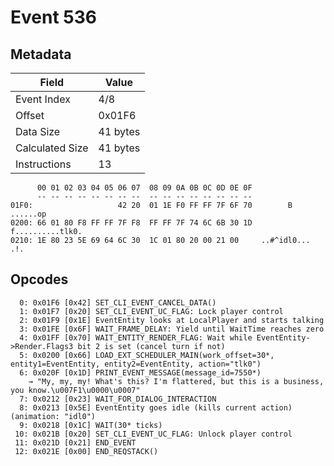 # Event 536

## Metadata

| Field           | Value    |
|-----------------|----------|
| Event Index     | 4/8      |
| Offset          | 0x01F6   |
| Data Size       | 41 bytes |
| Calculated Size | 41 bytes |
| Instructions    | 13       |

```
      00 01 02 03 04 05 06 07  08 09 0A 0B 0C 0D 0E 0F
      -- -- -- -- -- -- -- --  -- -- -- -- -- -- -- --
01F0:                   42 20  01 1E F0 FF FF 7F 6F 70        B ......op
0200: 66 01 80 F8 FF FF 7F F8  FF FF 7F 74 6C 6B 30 1D  f..........tlk0.
0210: 1E 80 23 5E 69 64 6C 30  1C 01 80 20 00 21 00     ..#^idl0... .!. 
```

## Opcodes

```
  0: 0x01F6 [0x42] SET_CLI_EVENT_CANCEL_DATA()
  1: 0x01F7 [0x20] SET_CLI_EVENT_UC_FLAG: Lock player control
  2: 0x01F9 [0x1E] EventEntity looks at LocalPlayer and starts talking
  3: 0x01FE [0x6F] WAIT_FRAME_DELAY: Yield until WaitTime reaches zero
  4: 0x01FF [0x70] WAIT_ENTITY_RENDER_FLAG: Wait while EventEntity->Render.Flags3 bit 2 is set (cancel turn if not)
  5: 0x0200 [0x66] LOAD_EXT_SCHEDULER_MAIN(work_offset=30*, entity1=EventEntity, entity2=EventEntity, action="tlk0")
  6: 0x020F [0x1D] PRINT_EVENT_MESSAGE(message_id=7550*)
    → "My, my, my! What's this? I'm flattered, but this is a business, you know.\u007F1\u0000\u0007"
  7: 0x0212 [0x23] WAIT_FOR_DIALOG_INTERACTION
  8: 0x0213 [0x5E] EventEntity goes idle (kills current action) (animation: "idl0")
  9: 0x0218 [0x1C] WAIT(30* ticks)
 10: 0x021B [0x20] SET_CLI_EVENT_UC_FLAG: Unlock player control
 11: 0x021D [0x21] END_EVENT
 12: 0x021E [0x00] END_REQSTACK()
```
